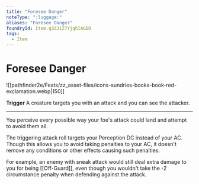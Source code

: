 ```yaml
---
title: "Foresee Danger"
noteType: ":luggage:"
aliases: "Foresee Danger"
foundryId: Item.q3ZJiZ7YjqhIAGDD
tags:
  - Item
---
```


# Foresee Danger
![[pathfinder2e/Feats/zz_asset-files/icons-sundries-books-book-red-exclamation.webp|150]]

**Trigger** A creature targets you with an attack and you can see the attacker.

* * *

You perceive every possible way your foe's attack could land and attempt to avoid them all.

The triggering attack roll targets your Perception DC instead of your AC. Though this allows you to avoid taking penalties to your AC, it doesn't remove any conditions or other effects causing such penalties.

For example, an enemy with sneak attack would still deal extra damage to you for being [[Off-Guard]], even though you wouldn't take the -2 circumstance penalty when defending against the attack.
